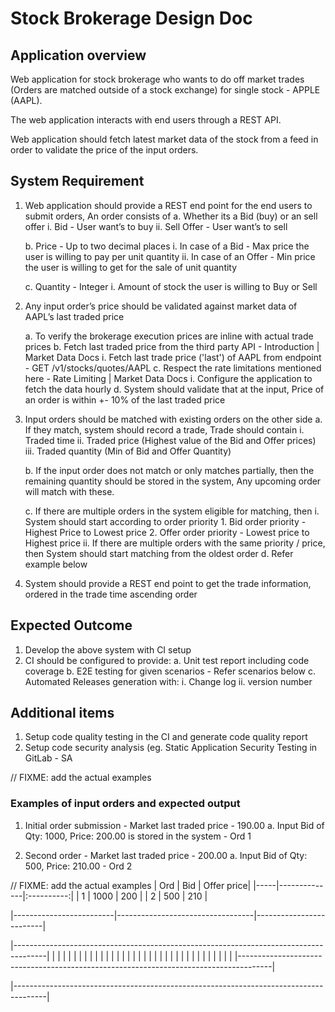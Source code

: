 # Stock Brokerage Design Doc

## Application overview
Web application for stock brokerage who wants to do off market trades (Orders are matched outside of a stock exchange) for single stock -
APPLE (AAPL).

The web application interacts with end users through a REST API.

Web application should fetch latest market data of the stock from a feed in order to validate the price of the input orders.

## System Requirement
1. Web application should provide a REST end point for the end users to submit orders, An order consists of
    a. Whether its a Bid (buy) or an sell offer
        i.  Bid - User want’s to buy
        ii. Sell Offer - User want’s to sell

    b. Price - Up to two decimal places
        i. In case of a Bid - Max price the user is willing to pay per unit quantity
        ii. In case of an Offer - Min price the user is willing to get for the sale of unit quantity

    c. Quantity - Integer
        i. Amount of stock the user is willing to Buy or Sell

2. Any input order’s price should be validated against market data of AAPL’s last traded price

    a. To verify the brokerage execution prices are inline with actual trade prices
    b. Fetch last traded price from the third party API - Introduction | Market Data Docs
        i. Fetch last trade price ('last') of AAPL from endpoint - GET /v1/stocks/quotes/AAPL
    c. Respect the rate limitations mentioned here - Rate Limiting | Market Data Docs
        i. Configure the application to fetch the data hourly
    d. System should validate that at the input, Price of an order is within +- 10% of the last traded price

3. Input orders should be matched with existing orders on the other side
    a. If they match, system should record a trade, Trade should contain
        i. Traded time
        ii. Traded price (Highest value of the Bid and Offer prices)
        iii. Traded quantity (Min of Bid and Offer Quantity)

    b. If the input order does not match or only matches partially, then the remaining quantity should be stored in the system, Any upcoming
    order will match with these.

    c. If there are multiple orders in the system eligible for matching, then
        i. System should start according to order priority
            1. Bid order priority - Highest Price to Lowest price
            2. Offer order priority - Lowest price to Highest price
        ii. If there are multiple orders with the same priority / price, then System should start matching from the oldest order
    d. Refer example below

4. System should provide a REST end point to get the trade information, ordered in the trade time ascending order

## Expected Outcome
1. Develop the above system with CI setup
2. CI should be configured to provide:
    a. Unit test report including code coverage
    b. E2E testing for given scenarios - Refer scenarios below
    c. Automated Releases generation with:
        i. Change log
        ii. version number

## Additional items
1. Setup code quality testing in the CI and generate code quality report
2. Setup code security analysis (eg. Static Application Security Testing in GitLab - SA

// FIXME: add the actual examples 
### Examples of input orders and expected output
1. Initial order submission - Market last traded price - 190.00
    a. Input Bid of Qty: 1000, Price: 200.00 is stored in the system - Ord 1

2. Second order - Market last traded price - 200.00
    a. Input Bid of Qty: 500, Price: 210.00 - Ord 2

// FIXME: add the actual examples 
| Ord | Bid          | Offer price|
|-----|--------------|:----------:|
| 1   | 1000         |  200       |
| 2   | 500          |  210       |





|-------------------------|----------------------------------|-------------------------|



|--------------------------------------------------------------------------------------|
|                                                                                      |
|                                                                                      |
|                                                                                      |
|                                                                                      |
|                                                                                      |
|                                                                                      |
|                                                                                      |
|                                                                                      |
|                                                                                      |
|                                                                                      |
|                                                                                      |
|                                                                                      |
|                                                                                      |
|                                                                                      |
|                                                                                      |
|                                                                                      |
|                                                                                      |
|--------------------------------------------------------------------------------------|












|--------------------------------------------------------------------------------------|
